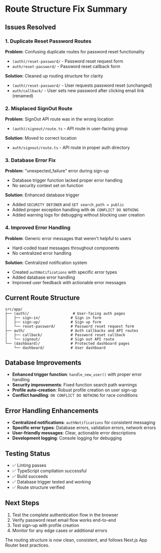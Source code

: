 # Route Structure Fix Summary

## Issues Resolved

### 1. Duplicate Reset Password Routes
**Problem**: Confusing duplicate routes for password reset functionality
- `(auth)/reset-password/` - Password reset request form
- `auth/reset-password/` - Password reset callback form

**Solution**: Cleaned up routing structure for clarity
- `(auth)/reset-password/` - User requests password reset (unchanged)
- `auth/callback/` - User sets new password after clicking email link (renamed)

### 2. Misplaced SignOut Route
**Problem**: SignOut API route was in the wrong location
- `(auth)/signout/route.ts` - API route in user-facing group

**Solution**: Moved to correct location
- `auth/signout/route.ts` - API route in proper auth directory

### 3. Database Error Fix
**Problem**: "unexpected_failure" error during sign-up
- Database trigger function lacked proper error handling
- No security context set on function

**Solution**: Enhanced database trigger
- Added `SECURITY DEFINER` and `SET search_path = public`
- Added proper exception handling with `ON CONFLICT DO NOTHING`
- Added warning logs for debugging without blocking user creation

### 4. Improved Error Handling
**Problem**: Generic error messages that weren't helpful to users
- Hard-coded toast messages throughout components
- No centralized error handling

**Solution**: Centralized notification system
- Created `authNotifications` with specific error types
- Added database error handling
- Improved user feedback with actionable error messages

## Current Route Structure
```
src/app/
├── (auth)/                    # User-facing auth pages
│   ├── sign-in/              # Sign in form
│   ├── sign-up/              # Sign up form  
│   └── reset-password/       # Password reset request form
├── auth/                     # Auth callbacks and API routes
│   ├── callback/             # Password reset callback
│   └── signout/              # Sign out API route
└── (dashboard)/              # Protected dashboard pages
    └── dashboard/            # User dashboard
```

## Database Improvements
- **Enhanced trigger function**: `handle_new_user()` with proper error handling
- **Security improvements**: Fixed function search path warnings
- **Profile auto-creation**: Robust profile creation on user sign-up
- **Conflict handling**: `ON CONFLICT DO NOTHING` for race conditions

## Error Handling Enhancements
- **Centralized notifications**: `authNotifications` for consistent messaging
- **Specific error types**: Database errors, validation errors, network errors
- **User-friendly messages**: Clear, actionable error descriptions
- **Development logging**: Console logging for debugging

## Testing Status
- ✅ Linting passes
- ✅ TypeScript compilation successful
- ✅ Build succeeds
- ✅ Database trigger tested and working
- ✅ Route structure verified

## Next Steps
1. Test the complete authentication flow in the browser
2. Verify password reset email flow works end-to-end
3. Test sign-up with profile creation
4. Monitor for any edge cases or additional errors

The routing structure is now clean, consistent, and follows Next.js App Router best practices.
